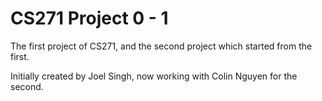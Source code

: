 # CS271 Project 0 - 1
The first project of CS271, and the second project which started from the first.

Initially created by Joel Singh, now working with Colin Nguyen for the second.
